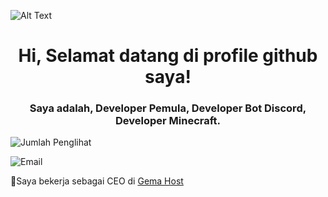 ![Alt Text](https://i.imgur.com/VHp4G3w.png)

<div align="center">
  <h1>Hi, Selamat datang di profile github saya!</h1>
</div>
</div>
<div align="center">
  <h3>Saya adalah, Developer Pemula, Developer Bot Discord, Developer Minecraft.</h3>
</div>

![Jumlah Penglihat](https://komarev.com/ghpvc/?username=D3terjenn&label=Profile%20views&color=0e75b6&style=flat)

![Email](https://img.shields.io/badge/Gmail-contactgemahost%40gmail.com-0e75b6?logo=gmail&logoColor=white&style=flat)

📝Saya bekerja sebagai CEO di [Gema Host](https://discord.gemahost.my.id/)
